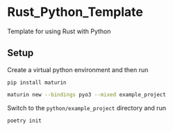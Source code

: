 # Rust_Python_Template
Template for using Rust with Python

## Setup
Create a virtual python environment and then run
```
pip install maturin
```

```bash
maturin new --bindings pyo3 --mixed example_project
```

Switch to the `python/example_project` directory and run
```bash
poetry init
```
